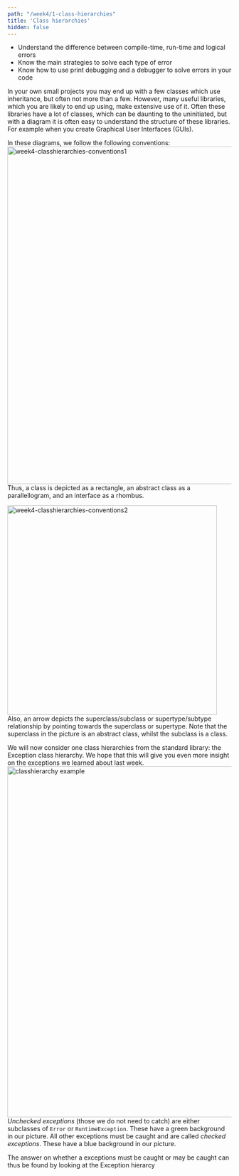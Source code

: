 ```yaml
---
path: "/week4/1-class-hierarchies"
title: 'Class hierarchies'
hidden: false
---
```


<text-box variant='learningObjectives' name='Learning Objectives'>

 - Understand the difference between compile-time, run-time and logical errors
 - Know the main strategies to solve each type of error
 - Know how to use print debugging and a debugger to solve errors in your code

</text-box>

In your own small projects you may end up with a few classes which use inheritance, but often not more than a few. However, many useful libraries, which you are likely to end up using, make extensive use of it. Often these libraries have a lot of classes, which can be daunting to the uninitiated, but with a diagram it is often easy to understand the structure of these libraries. For example when you create Graphical User Interfaces (GUIs). 

In these diagrams, we follow the following conventions:
<img width="759" alt="week4-classhierarchies-conventions1" src="https://user-images.githubusercontent.com/67587903/128322543-447d0abd-831d-43c4-91b4-3fdef2a050d1.PNG">
Thus, a class is depicted as a rectangle, an abstract class as a parallellogram, and an interface as a rhombus.

<img width="471" alt="week4-classhierarchies-conventions2" src="https://user-images.githubusercontent.com/67587903/128322544-828b4d41-320f-44f1-8230-aeb8c7d89b07.PNG">
Also, an arrow depicts the superclass/subclass or supertype/subtype relationship by pointing towards the superclass or supertype.
Note that the superclass in the picture is an abstract class, whilst the subclass is a class.

We will now consider one class hierarchies from the standard library: the Exception class hierarchy. We hope that this will give you even more insight on the exceptions we learned about last week.
<img width="789" alt="classhierarchy example" src="https://user-images.githubusercontent.com/67587903/128322542-70b1c15f-76cc-4004-8817-cb790e80f9c0.PNG">
*Unchecked exceptions* (those we do not need to catch) are either subclasses of `Error` or `RuntimeException`. These have a green background in our picture. 
All other exceptions must be caught and are called *checked exceptions*. These have a blue background in our picture.

The answer on whether a exceptions must be caught or may be caught can thus be found by looking at the Exception hierarcy
